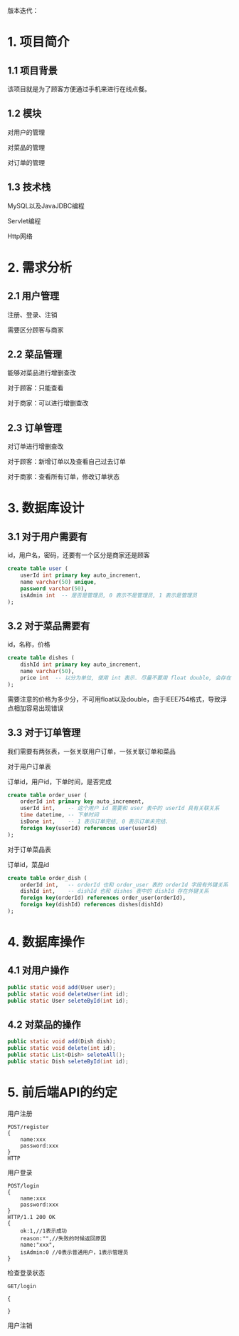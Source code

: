 版本迭代：



# 1. 项目简介

## 1.1 项目背景

该项目就是为了顾客方便通过手机来进行在线点餐。

## 1.2 模块

对用户的管理

对菜品的管理

对订单的管理

## 1.3 技术栈

MySQL以及JavaJDBC编程

Servlet编程

Http网络

# 2. 需求分析

## 2.1 用户管理

注册、登录、注销

需要区分顾客与商家

## 2.2 菜品管理

能够对菜品进行增删查改

对于顾客：只能查看

对于商家：可以进行增删查改

## 2.3 订单管理

对订单进行增删查改

对于顾客：新增订单以及查看自己过去订单

对于商家：查看所有订单，修改订单状态

# 3. 数据库设计

## 3.1 对于用户需要有

id，用户名，密码，还要有一个区分是商家还是顾客

```sql
create table user (
    userId int primary key auto_increment,
    name varchar(50) unique,
    password varchar(50),
    isAdmin int  -- 是否是管理员, 0 表示不是管理员, 1 表示是管理员
);
```



## 3.2 对于菜品需要有

id，名称，价格

```sql
create table dishes (
    dishId int primary key auto_increment,
    name varchar(50),
    price int  -- 以分为单位, 使用 int 表示. 尽量不要用 float double, 会存在误差
);
```



需要注意的价格为多少分，不可用float以及double，由于IEEE754格式，导致浮点相加容易出现错误

## 3.3 对于订单管理

我们需要有两张表，一张关联用户订单，一张关联订单和菜品

对于用户订单表

订单id，用户id，下单时间，是否完成

```sql
create table order_user (
    orderId int primary key auto_increment,
    userId int,    -- 这个用户 id 需要和 user 表中的 userId 具有关联关系
    time datetime, -- 下单时间
    isDone int,    -- 1 表示订单完结, 0 表示订单未完结.
    foreign key(userId) references user(userId)
);
```

对于订单菜品表

订单id，菜品id

```sql
create table order_dish (
    orderId int,   -- orderId 也和 order_user 表的 orderId 字段有外键关系
    dishId int,    -- dishId 也和 dishes 表中的 dishId 存在外键关系
    foreign key(orderId) references order_user(orderId),
    foreign key(dishId) references dishes(dishId)
);
```

# 4. 数据库操作

## 4.1 对用户操作

```java
public static void add(User user);
public static void deleteUser(int id);
public static User seleteById(int id);
```

## 4.2 对菜品的操作

```java
public static void add(Dish dish);
public static void delete(int id);
public static List<Dish> seleteAll();
public static Dish seleteById(int id);
```

# 5. 前后端API的约定

用户注册

```
POST/register
{
	name:xxx
	password:xxx
}
HTTP

```

用户登录

```
POST/login
{
	name:xxx
	password:xxx
}
HTTP/1.1 200 OK
{
	ok:1,//1表示成功
	reason:"",//失败的时候返回原因
	name:"xxx",
	isAdmin:0 //0表示普通用户，1表示管理员
}
```

检查登录状态

```
GET/login

{
	
}
```

用户注销

